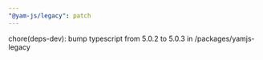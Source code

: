 ```yaml
---
"@yam-js/legacy": patch
---
```


chore(deps-dev): bump typescript from 5.0.2 to 5.0.3 in /packages/yamjs-legacy
